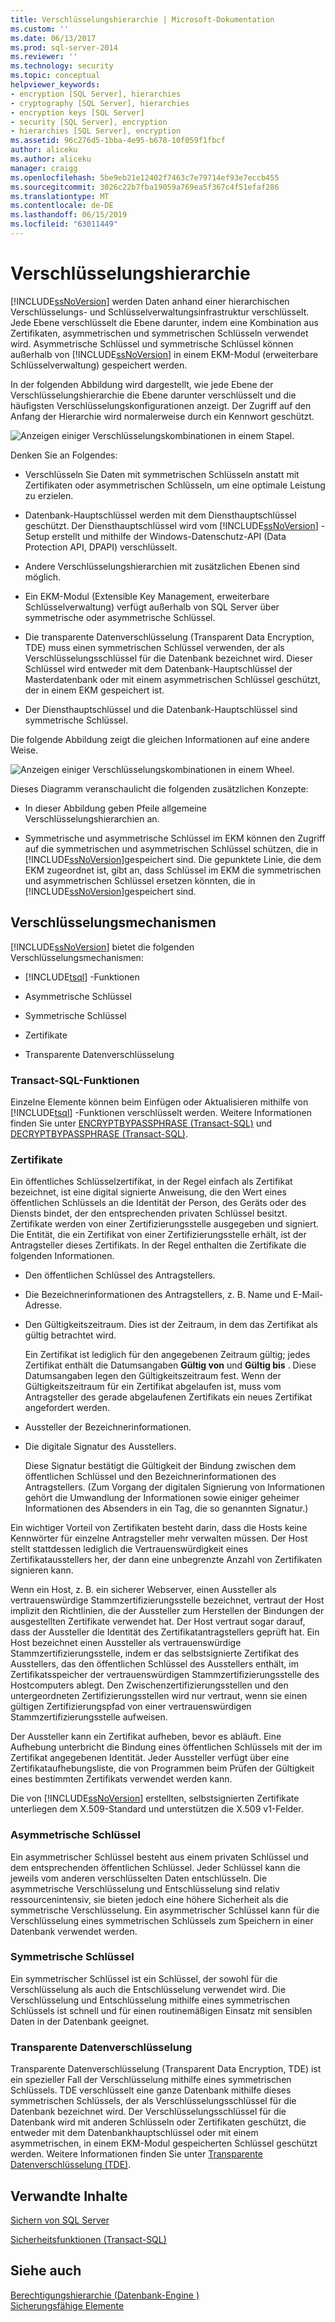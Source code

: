 ```yaml
---
title: Verschlüsselungshierarchie | Microsoft-Dokumentation
ms.custom: ''
ms.date: 06/13/2017
ms.prod: sql-server-2014
ms.reviewer: ''
ms.technology: security
ms.topic: conceptual
helpviewer_keywords:
- encryption [SQL Server], hierarchies
- cryptography [SQL Server], hierarchies
- encryption keys [SQL Server]
- security [SQL Server], encryption
- hierarchies [SQL Server], encryption
ms.assetid: 96c276d5-1bba-4e95-b678-10f059f1fbcf
author: aliceku
ms.author: aliceku
manager: craigg
ms.openlocfilehash: 5be9eb21e12402f7463c7e79714ef93e7eccb455
ms.sourcegitcommit: 3026c22b7fba19059a769ea5f367c4f51efaf286
ms.translationtype: MT
ms.contentlocale: de-DE
ms.lasthandoff: 06/15/2019
ms.locfileid: "63011449"
---
```

# <a name="encryption-hierarchy"></a>Verschlüsselungshierarchie
  [!INCLUDE[ssNoVersion](../../../includes/ssnoversion-md.md)] werden Daten anhand einer hierarchischen Verschlüsselungs- und Schlüsselverwaltungsinfrastruktur verschlüsselt. Jede Ebene verschlüsselt die Ebene darunter, indem eine Kombination aus Zertifikaten, asymmetrischen und symmetrischen Schlüsseln verwendet wird. Asymmetrische Schlüssel und symmetrische Schlüssel können außerhalb von [!INCLUDE[ssNoVersion](../../../includes/ssnoversion-md.md)] in einem EKM-Modul (erweiterbare Schlüsselverwaltung) gespeichert werden.  
  
 In der folgenden Abbildung wird dargestellt, wie jede Ebene der Verschlüsselungshierarchie die Ebene darunter verschlüsselt und die häufigsten Verschlüsselungskonfigurationen anzeigt. Der Zugriff auf den Anfang der Hierarchie wird normalerweise durch ein Kennwort geschützt.  
  
 ![Anzeigen einiger Verschlüsselungskombinationen in einem Stapel. ](../../../database-engine/media/encryption-hierarchy-stack.gif "Displays some encryption combinations in a stack.")  
  
 Denken Sie an Folgendes:  
  
-   Verschlüsseln Sie Daten mit symmetrischen Schlüsseln anstatt mit Zertifikaten oder asymmetrischen Schlüsseln, um eine optimale Leistung zu erzielen.  
  
-   Datenbank-Hauptschlüssel werden mit dem Diensthauptschlüssel geschützt. Der Diensthauptschlüssel wird vom [!INCLUDE[ssNoVersion](../../../includes/ssnoversion-md.md)] -Setup erstellt und mithilfe der Windows-Datenschutz-API (Data Protection API, DPAPI) verschlüsselt.  
  
-   Andere Verschlüsselungshierarchien mit zusätzlichen Ebenen sind möglich.  
  
-   Ein EKM-Modul (Extensible Key Management, erweiterbare Schlüsselverwaltung) verfügt außerhalb von SQL Server über symmetrische oder asymmetrische Schlüssel.  
  
-   Die transparente Datenverschlüsselung (Transparent Data Encryption, TDE) muss einen symmetrischen Schlüssel verwenden, der als Verschlüsselungsschlüssel für die Datenbank bezeichnet wird. Dieser Schlüssel wird entweder mit dem Datenbank-Hauptschlüssel der Masterdatenbank oder mit einem asymmetrischen Schlüssel geschützt, der in einem EKM gespeichert ist.  
  
-   Der Diensthauptschlüssel und die Datenbank-Hauptschlüssel sind symmetrische Schlüssel.  
  
 Die folgende Abbildung zeigt die gleichen Informationen auf eine andere Weise.  
  
 ![Anzeigen einiger Verschlüsselungskombinationen in einem Wheel. ](../../../database-engine/media/encryption-hierarchy-wheel.gif "Displays some encryption combinations in a wheel.")  
  
 Dieses Diagramm veranschaulicht die folgenden zusätzlichen Konzepte:  
  
-   In dieser Abbildung geben Pfeile allgemeine Verschlüsselungshierarchien an.  
  
-   Symmetrische und asymmetrische Schlüssel im EKM können den Zugriff auf die symmetrischen und asymmetrischen Schlüssel schützen, die in [!INCLUDE[ssNoVersion](../../../includes/ssnoversion-md.md)]gespeichert sind. Die gepunktete Linie, die dem EKM zugeordnet ist, gibt an, dass Schlüssel im EKM die symmetrischen und asymmetrischen Schlüssel ersetzen könnten, die in [!INCLUDE[ssNoVersion](../../../includes/ssnoversion-md.md)]gespeichert sind.  
  
## <a name="encryption-mechanisms"></a>Verschlüsselungsmechanismen  
 [!INCLUDE[ssNoVersion](../../../includes/ssnoversion-md.md)] bietet die folgenden Verschlüsselungsmechanismen:  
  
-   [!INCLUDE[tsql](../../../includes/tsql-md.md)] -Funktionen  
  
-   Asymmetrische Schlüssel  
  
-   Symmetrische Schlüssel  
  
-   Zertifikate  
  
-   Transparente Datenverschlüsselung  
  
### <a name="transact-sql-functions"></a>Transact-SQL-Funktionen  
 Einzelne Elemente können beim Einfügen oder Aktualisieren mithilfe von [!INCLUDE[tsql](../../../includes/tsql-md.md)] -Funktionen verschlüsselt werden. Weitere Informationen finden Sie unter [ENCRYPTBYPASSPHRASE &#40;Transact-SQL&#41;](/sql/t-sql/functions/encryptbypassphrase-transact-sql) und [DECRYPTBYPASSPHRASE &#40;Transact-SQL&#41;](/sql/t-sql/functions/decryptbypassphrase-transact-sql).  
  
### <a name="certificates"></a>Zertifikate  
 Ein öffentliches Schlüsselzertifikat, in der Regel einfach als Zertifikat bezeichnet, ist eine digital signierte Anweisung, die den Wert eines öffentlichen Schlüssels an die Identität der Person, des Geräts oder des Diensts bindet, der den entsprechenden privaten Schlüssel besitzt. Zertifikate werden von einer Zertifizierungsstelle ausgegeben und signiert. Die Entität, die ein Zertifikat von einer Zertifizierungsstelle erhält, ist der Antragsteller dieses Zertifikats. In der Regel enthalten die Zertifikate die folgenden Informationen.  
  
-   Den öffentlichen Schlüssel des Antragstellers.  
  
-   Die Bezeichnerinformationen des Antragstellers, z. B. Name und E-Mail-Adresse.  
  
-   Den Gültigkeitszeitraum. Dies ist der Zeitraum, in dem das Zertifikat als gültig betrachtet wird.  
  
     Ein Zertifikat ist lediglich für den angegebenen Zeitraum gültig; jedes Zertifikat enthält die Datumsangaben **Gültig von** und **Gültig bis** . Diese Datumsangaben legen den Gültigkeitszeitraum fest. Wenn der Gültigkeitszeitraum für ein Zertifikat abgelaufen ist, muss vom Antragsteller des gerade abgelaufenen Zertifikats ein neues Zertifikat angefordert werden.  
  
-   Aussteller der Bezeichnerinformationen.  
  
-   Die digitale Signatur des Ausstellers.  
  
     Diese Signatur bestätigt die Gültigkeit der Bindung zwischen dem öffentlichen Schlüssel und den Bezeichnerinformationen des Antragstellers. (Zum Vorgang der digitalen Signierung von Informationen gehört die Umwandlung der Informationen sowie einiger geheimer Informationen des Absenders in ein Tag, die so genannten Signatur.)  
  
 Ein wichtiger Vorteil von Zertifikaten besteht darin, dass die Hosts keine Kennwörter für einzelne Antragsteller mehr verwalten müssen. Der Host stellt stattdessen lediglich die Vertrauenswürdigkeit eines Zertifikatausstellers her, der dann eine unbegrenzte Anzahl von Zertifikaten signieren kann.  
  
 Wenn ein Host, z. B. ein sicherer Webserver, einen Aussteller als vertrauenswürdige Stammzertifizierungsstelle bezeichnet, vertraut der Host implizit den Richtlinien, die der Aussteller zum Herstellen der Bindungen der ausgestellten Zertifikate verwendet hat. Der Host vertraut sogar darauf, dass der Aussteller die Identität des Zertifikatantragstellers geprüft hat. Ein Host bezeichnet einen Aussteller als vertrauenswürdige Stammzertifizierungsstelle, indem er das selbstsignierte Zertifikat des Ausstellers, das den öffentlichen Schlüssel des Ausstellers enthält, im Zertifikatsspeicher der vertrauenswürdigen Stammzertifizierungsstelle des Hostcomputers ablegt. Den Zwischenzertifizierungsstellen und den untergeordneten Zertifizierungsstellen wird nur vertraut, wenn sie einen gültigen Zertifizierungspfad von einer vertrauenswürdigen Stammzertifizierungsstelle aufweisen.  
  
 Der Aussteller kann ein Zertifikat aufheben, bevor es abläuft. Eine Aufhebung unterbricht die Bindung eines öffentlichen Schlüssels mit der im Zertifikat angegebenen Identität. Jeder Aussteller verfügt über eine Zertifikataufhebungsliste, die von Programmen beim Prüfen der Gültigkeit eines bestimmten Zertifikats verwendet werden kann.  
  
 Die von [!INCLUDE[ssNoVersion](../../../includes/ssnoversion-md.md)] erstellten, selbstsignierten Zertifikate unterliegen dem X.509-Standard und unterstützen die X.509 v1-Felder.  
  
### <a name="asymmetric-keys"></a>Asymmetrische Schlüssel  
 Ein asymmetrischer Schlüssel besteht aus einem privaten Schlüssel und dem entsprechenden öffentlichen Schlüssel. Jeder Schlüssel kann die jeweils vom anderen verschlüsselten Daten entschlüsseln. Die asymmetrische Verschlüsselung und Entschlüsselung sind relativ ressourcenintensiv, sie bieten jedoch eine höhere Sicherheit als die symmetrische Verschlüsselung. Ein asymmetrischer Schlüssel kann für die Verschlüsselung eines symmetrischen Schlüssels zum Speichern in einer Datenbank verwendet werden.  
  
### <a name="symmetric-keys"></a>Symmetrische Schlüssel  
 Ein symmetrischer Schlüssel ist ein Schlüssel, der sowohl für die Verschlüsselung als auch die Entschlüsselung verwendet wird. Die Verschlüsselung und Entschlüsselung mithilfe eines symmetrischen Schlüssels ist schnell und für einen routinemäßigen Einsatz mit sensiblen Daten in der Datenbank geeignet.  
  
### <a name="transparent-data-encryption"></a>Transparente Datenverschlüsselung  
 Transparente Datenverschlüsselung (Transparent Data Encryption, TDE) ist ein spezieller Fall der Verschlüsselung mithilfe eines symmetrischen Schlüssels. TDE verschlüsselt eine ganze Datenbank mithilfe dieses symmetrischen Schlüssels, der als Verschlüsselungsschlüssel für die Datenbank bezeichnet wird. Der Verschlüsselungsschlüssel für die Datenbank wird mit anderen Schlüsseln oder Zertifikaten geschützt, die entweder mit dem Datenbankhauptschlüssel oder mit einem asymmetrischen, in einem EKM-Modul gespeicherten Schlüssel geschützt werden. Weitere Informationen finden Sie unter [Transparente Datenverschlüsselung &#40;TDE&#41;](transparent-data-encryption.md).  
  
## <a name="related-content"></a>Verwandte Inhalte  
 [Sichern von SQL Server](../securing-sql-server.md)  
  
 [Sicherheitsfunktionen &#40;Transact-SQL&#41;](/sql/t-sql/functions/security-functions-transact-sql)  
  
## <a name="see-also"></a>Siehe auch  
 [Berechtigungshierarchie &#40;Datenbank-Engine &#41;](../permissions-hierarchy-database-engine.md)   
 [Sicherungsfähige Elemente](../securables.md)  
  
  
